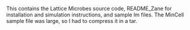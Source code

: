 This contains the Lattice Microbes source code, README_Zane for installation and simulation instructions, and sample lm files.  The MinCell sample file was large, so I had to compress it in a tar.
